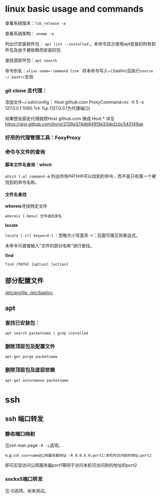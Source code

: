 # linux basic usage and commands

查看系统版本：`lsb_release -a`

查看系统架构： `uname -a`

列出已安装软件包： `apt list --installed` 。本命令显示使用apt安装的所有软件包及由于被依赖而安装的包

查找源软件包：`apt search`

命令别名：`alias name='command line'`
将本命令写入~/.bashrc后执行`source ~/.bashrc`生效



### git clone 走代理：
添加文件~/.ssh/config：
Host github.com
ProxyCommand=nc -X 5 -x 127.0.0.1:1080 %h %p
(127.0.0.1为代理端口)

如果想全部走代理就把Host github.com 换成 Host *
详见
https://gist.github.com/bynil/2126e374db8495fe33de2cbc543149ae



### 好用的代理管理工具：FoxyProxy

### 命令与文件的查询
#### 脚本文件名查询：which
`which [-a] command`  -a 列出所有PATH中可以找到的命令，而不是只有第一个被找到的命令名称。

#### 文件名查找

**whereis**寻找特定文件

`whereis [-bmsu] 文件或目录名`

**locate**

`locate [-ir] keyword` -i ：忽略大小写差异  -r：后面可接正则表达式。

本命令可直接输入”文件的部分名称“进行查找。

**find**

`find [PATH] [option] [action]`



## 部分配置文件

[/etc/profile, /etc/bashrc](./understand_profile.md)



## apt

### 查找已安装包：

`apt search packetname | grep installed`


### 删除顶层包及配置文件

`apt-get purge packetname`

### 删除顶层包及底层依赖

`apt-get autoremove packetname`

# ssh

## ssh 端口转发

### 静态端口映射

见ssh man page `-R -L`选项。

e.g `ssh username@公网服务器地址 -R 0.0.0.0:port1:本机可访问到的地址:port2`

即可实现访问公网服务器port1等同于访问本机可访问到的地址的port2.

### socks5端口转发

见-D选项。尚未测试。

